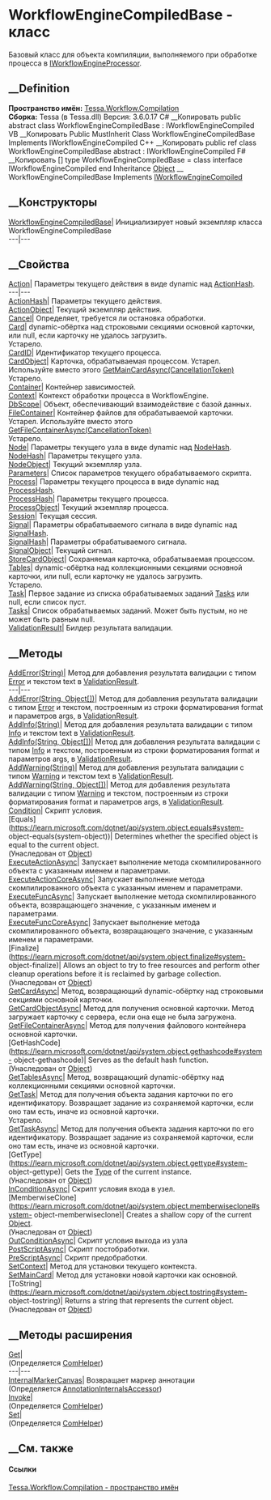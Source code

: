 # WorkflowEngineCompiledBase - класс
Базовый класс для объекта компиляции, выполняемого при обработке процесса в
[IWorkflowEngineProcessor](T_Tessa_Workflow_IWorkflowEngineProcessor.htm).
## __Definition
 **Пространство имён:**
[Tessa.Workflow.Compilation](N_Tessa_Workflow_Compilation.htm)  
 **Сборка:** Tessa (в Tessa.dll) Версия: 3.6.0.17
C# __Копировать
     public abstract class WorkflowEngineCompiledBase : IWorkflowEngineCompiled
VB __Копировать
     Public MustInherit Class WorkflowEngineCompiledBase
    	Implements IWorkflowEngineCompiled
C++ __Копировать
     public ref class WorkflowEngineCompiledBase abstract : IWorkflowEngineCompiled
F# __Копировать
     [<AbstractClassAttribute>]
    type WorkflowEngineCompiledBase = 
        class
            interface IWorkflowEngineCompiled
        end
Inheritance
    [Object](https://learn.microsoft.com/dotnet/api/system.object) __ WorkflowEngineCompiledBase
Implements
    [IWorkflowEngineCompiled](T_Tessa_Workflow_Compilation_IWorkflowEngineCompiled.htm)
##  __Конструкторы
[WorkflowEngineCompiledBase](M_Tessa_Workflow_Compilation_WorkflowEngineCompiledBase__ctor.htm)|
Инициализирует новый экземпляр класса WorkflowEngineCompiledBase  
---|---  
##  __Свойства
[Action](P_Tessa_Workflow_Compilation_WorkflowEngineCompiledBase_Action.htm)|
Параметры текущего действия в виде dynamic над
[ActionHash](P_Tessa_Workflow_Compilation_WorkflowEngineCompiledBase_ActionHash.htm).  
---|---  
[ActionHash](P_Tessa_Workflow_Compilation_WorkflowEngineCompiledBase_ActionHash.htm)|
Параметры текущего действия.  
[ActionObject](P_Tessa_Workflow_Compilation_WorkflowEngineCompiledBase_ActionObject.htm)|
Текущий экземпляр действия.  
[Cancel](P_Tessa_Workflow_Compilation_WorkflowEngineCompiledBase_Cancel.htm)|
Определяет, требуется ли остановка обработки.  
[Card](P_Tessa_Workflow_Compilation_WorkflowEngineCompiledBase_Card.htm)|
dynamic-обёртка над строковыми секциями основной карточки, или null, если
карточку не удалось загрузить.  
Устарело.  
[CardID](P_Tessa_Workflow_Compilation_WorkflowEngineCompiledBase_CardID.htm)|
Идентификатор текущего процесса.  
[CardObject](P_Tessa_Workflow_Compilation_WorkflowEngineCompiledBase_CardObject.htm)|
Карточка, обрабатываемая процессом. Устарел. Используйте вместо этого
[GetMainCardAsync(CancellationToken)](M_Tessa_Workflow_IWorkflowEngineContext_GetMainCardAsync.htm)  
Устарело.  
[Container](P_Tessa_Workflow_Compilation_WorkflowEngineCompiledBase_Container.htm)|
Контейнер зависимостей.  
[Context](P_Tessa_Workflow_Compilation_WorkflowEngineCompiledBase_Context.htm)|
Контекст обработки процесса в WorkflowEngine.  
[DbScope](P_Tessa_Workflow_Compilation_WorkflowEngineCompiledBase_DbScope.htm)|
Объект, обеспечивающий взаимодействие с базой данных.  
[FileContainer](P_Tessa_Workflow_Compilation_WorkflowEngineCompiledBase_FileContainer.htm)|
Контейнер файлов для обрабатываемой карточки. Устарел. Используйте вместо
этого
[GetFileContainerAsync(CancellationToken)](M_Tessa_Workflow_IWorkflowEngineContext_GetFileContainerAsync.htm)  
Устарело.  
[Node](P_Tessa_Workflow_Compilation_WorkflowEngineCompiledBase_Node.htm)|
Параметры текущего узла в виде dynamic над
[NodeHash](P_Tessa_Workflow_Compilation_WorkflowEngineCompiledBase_NodeHash.htm).  
[NodeHash](P_Tessa_Workflow_Compilation_WorkflowEngineCompiledBase_NodeHash.htm)|
Параметры текущего узла.  
[NodeObject](P_Tessa_Workflow_Compilation_WorkflowEngineCompiledBase_NodeObject.htm)|
Текущий экземпляр узла.  
[Parameters](P_Tessa_Workflow_Compilation_WorkflowEngineCompiledBase_Parameters.htm)|
Список параметров текущего обрабатываемого скрипта.  
[Process](P_Tessa_Workflow_Compilation_WorkflowEngineCompiledBase_Process.htm)|
Параметры текущего процесса в виде dynamic над
[ProcessHash](P_Tessa_Workflow_Compilation_WorkflowEngineCompiledBase_ProcessHash.htm).  
[ProcessHash](P_Tessa_Workflow_Compilation_WorkflowEngineCompiledBase_ProcessHash.htm)|
Параметры текущего процесса.  
[ProcessObject](P_Tessa_Workflow_Compilation_WorkflowEngineCompiledBase_ProcessObject.htm)|
Текущий экземпляр процесса.  
[Session](P_Tessa_Workflow_Compilation_WorkflowEngineCompiledBase_Session.htm)|
Текущая сессия.  
[Signal](P_Tessa_Workflow_Compilation_WorkflowEngineCompiledBase_Signal.htm)|
Параметры обрабатываемого сигнала в виде dynamic над
[SignalHash](P_Tessa_Workflow_Compilation_WorkflowEngineCompiledBase_SignalHash.htm).  
[SignalHash](P_Tessa_Workflow_Compilation_WorkflowEngineCompiledBase_SignalHash.htm)|
Параметры обрабатываемого сигнала.  
[SignalObject](P_Tessa_Workflow_Compilation_WorkflowEngineCompiledBase_SignalObject.htm)|
Текущий сигнал.  
[StoreCardObject](P_Tessa_Workflow_Compilation_WorkflowEngineCompiledBase_StoreCardObject.htm)|
Сохраняемая карточка, обрабатываемая процессом.  
[Tables](P_Tessa_Workflow_Compilation_WorkflowEngineCompiledBase_Tables.htm)|
dynamic-обёртка над коллекционными секциями основной карточки, или null, если
карточку не удалось загрузить.  
Устарело.  
[Task](P_Tessa_Workflow_Compilation_WorkflowEngineCompiledBase_Task.htm)|
Первое задание из списка обрабатываемых заданий
[Tasks](P_Tessa_Workflow_IWorkflowEngineContext_Tasks.htm) или null, если
список пуст.  
[Tasks](P_Tessa_Workflow_Compilation_WorkflowEngineCompiledBase_Tasks.htm)|
Список обрабатываемых заданий. Может быть пустым, но не может быть равным
null.  
[ValidationResult](P_Tessa_Workflow_Compilation_WorkflowEngineCompiledBase_ValidationResult.htm)|
Билдер результата валидации.  
## __Методы
[AddError(String)](M_Tessa_Workflow_Compilation_WorkflowEngineCompiledBase_AddError.htm)|
Метод для добавления результата валидации с типом
[Error](T_Tessa_Platform_Validation_ValidationResultType.htm) и текстом text в
[ValidationResult](P_Tessa_Workflow_Compilation_WorkflowEngineCompiledBase_ValidationResult.htm).  
---|---  
[AddError(String,
Object[])](M_Tessa_Workflow_Compilation_WorkflowEngineCompiledBase_AddError_1.htm)|
Метод для добавления результата валидации с типом
[Error](T_Tessa_Platform_Validation_ValidationResultType.htm) и текстом,
построенным из строки форматирования format и параметров args, в
[ValidationResult](P_Tessa_Workflow_Compilation_WorkflowEngineCompiledBase_ValidationResult.htm).  
[AddInfo(String)](M_Tessa_Workflow_Compilation_WorkflowEngineCompiledBase_AddInfo.htm)|
Метод для добавления результата валидации с типом
[Info](T_Tessa_Platform_Validation_ValidationResultType.htm) и текстом text в
[ValidationResult](P_Tessa_Workflow_Compilation_WorkflowEngineCompiledBase_ValidationResult.htm).  
[AddInfo(String,
Object[])](M_Tessa_Workflow_Compilation_WorkflowEngineCompiledBase_AddInfo_1.htm)|
Метод для добавления результата валидации с типом
[Info](T_Tessa_Platform_Validation_ValidationResultType.htm) и текстом,
построенным из строки форматирования format и параметров args, в
[ValidationResult](P_Tessa_Workflow_Compilation_WorkflowEngineCompiledBase_ValidationResult.htm).  
[AddWarning(String)](M_Tessa_Workflow_Compilation_WorkflowEngineCompiledBase_AddWarning.htm)|
Метод для добавления результата валидации с типом
[Warning](T_Tessa_Platform_Validation_ValidationResultType.htm) и текстом text
в
[ValidationResult](P_Tessa_Workflow_Compilation_WorkflowEngineCompiledBase_ValidationResult.htm).  
[AddWarning(String,
Object[])](M_Tessa_Workflow_Compilation_WorkflowEngineCompiledBase_AddWarning_1.htm)|
Метод для добавления результата валидации с типом
[Warning](T_Tessa_Platform_Validation_ValidationResultType.htm) и текстом,
построенным из строки форматирования format и параметров args, в
[ValidationResult](P_Tessa_Workflow_Compilation_WorkflowEngineCompiledBase_ValidationResult.htm).  
[Condition](M_Tessa_Workflow_Compilation_WorkflowEngineCompiledBase_Condition.htm)|
Скрипт условия.  
[Equals](https://learn.microsoft.com/dotnet/api/system.object.equals#system-
object-equals\(system-object\))| Determines whether the specified object is
equal to the current object.  
(Унаследован от
[Object](https://learn.microsoft.com/dotnet/api/system.object))  
[ExecuteActionAsync](M_Tessa_Workflow_Compilation_WorkflowEngineCompiledBase_ExecuteActionAsync.htm)|
Запускает выполнение метода скомпилированного объекта с указанным именем и
параметрами.  
[ExecuteActionCoreAsync](M_Tessa_Workflow_Compilation_WorkflowEngineCompiledBase_ExecuteActionCoreAsync.htm)|
Запускает выполнение метода скомпилированного объекта с указанным именем и
параметрами.  
[ExecuteFuncAsync<T>](M_Tessa_Workflow_Compilation_WorkflowEngineCompiledBase_ExecuteFuncAsync__1.htm)|
Запускает выполнение метода скомпилированного объекта, возвращающего значение,
с указанным именем и параметрами.  
[ExecuteFuncCoreAsync](M_Tessa_Workflow_Compilation_WorkflowEngineCompiledBase_ExecuteFuncCoreAsync.htm)|
Запускает выполнение метода скомпилированного объекта, возвращающего значение,
с указанным именем и параметрами.  
[Finalize](https://learn.microsoft.com/dotnet/api/system.object.finalize#system-
object-finalize)| Allows an object to try to free resources and perform other
cleanup operations before it is reclaimed by garbage collection.  
(Унаследован от
[Object](https://learn.microsoft.com/dotnet/api/system.object))  
[GetCardAsync](M_Tessa_Workflow_Compilation_WorkflowEngineCompiledBase_GetCardAsync.htm)|
Метод, возвращающий dynamic-обёртку над строковыми секциями основной карточки.  
[GetCardObjectAsync](M_Tessa_Workflow_Compilation_WorkflowEngineCompiledBase_GetCardObjectAsync.htm)|
Метод для получения основной карточки. Метод загружает карточку с сервера,
если она еще не была загружена.  
[GetFileContainerAsync](M_Tessa_Workflow_Compilation_WorkflowEngineCompiledBase_GetFileContainerAsync.htm)|
Метод для получения файлового контейнера основной карточки.  
[GetHashCode](https://learn.microsoft.com/dotnet/api/system.object.gethashcode#system-
object-gethashcode)| Serves as the default hash function.  
(Унаследован от
[Object](https://learn.microsoft.com/dotnet/api/system.object))  
[GetTablesAsync](M_Tessa_Workflow_Compilation_WorkflowEngineCompiledBase_GetTablesAsync.htm)|
Метод, возвращающий dynamic-обёртку над коллекционными секциями основной
карточки.  
[GetTask](M_Tessa_Workflow_Compilation_WorkflowEngineCompiledBase_GetTask.htm)|
Метод для получения объекта задания карточки по его идентификатору. Возвращает
задание из сохраняемой карточки, если оно там есть, иначе из основной
карточки.  
Устарело.  
[GetTaskAsync](M_Tessa_Workflow_Compilation_WorkflowEngineCompiledBase_GetTaskAsync.htm)|
Метод для получения объекта задания карточки по его идентификатору. Возвращает
задание из сохраняемой карточки, если оно там есть, иначе из основной
карточки.  
[GetType](https://learn.microsoft.com/dotnet/api/system.object.gettype#system-
object-gettype)| Gets the
[Type](https://learn.microsoft.com/dotnet/api/system.type) of the current
instance.  
(Унаследован от
[Object](https://learn.microsoft.com/dotnet/api/system.object))  
[InConditionAsync](M_Tessa_Workflow_Compilation_WorkflowEngineCompiledBase_InConditionAsync.htm)|
Скрипт условия входа в узел.  
[MemberwiseClone](https://learn.microsoft.com/dotnet/api/system.object.memberwiseclone#system-
object-memberwiseclone)| Creates a shallow copy of the current
[Object](https://learn.microsoft.com/dotnet/api/system.object).  
(Унаследован от
[Object](https://learn.microsoft.com/dotnet/api/system.object))  
[OutConditionAsync](M_Tessa_Workflow_Compilation_WorkflowEngineCompiledBase_OutConditionAsync.htm)|
Скрипт условия выхода из узла  
[PostScriptAsync](M_Tessa_Workflow_Compilation_WorkflowEngineCompiledBase_PostScriptAsync.htm)|
Скрипт постобработки.  
[PreScriptAsync](M_Tessa_Workflow_Compilation_WorkflowEngineCompiledBase_PreScriptAsync.htm)|
Скрипт предобработки.  
[SetContext](M_Tessa_Workflow_Compilation_WorkflowEngineCompiledBase_SetContext.htm)|
Метод для установки текущего контекста.  
[SetMainCard](M_Tessa_Workflow_Compilation_WorkflowEngineCompiledBase_SetMainCard.htm)|
Метод для установки новой карточки как основной.  
[ToString](https://learn.microsoft.com/dotnet/api/system.object.tostring#system-
object-tostring)| Returns a string that represents the current object.  
(Унаследован от
[Object](https://learn.microsoft.com/dotnet/api/system.object))  
##  __Методы расширения
[Get](M_Tessa_Extensions_Default_Client_EDS_ComHelper_Get.htm)|  
(Определяется
[ComHelper](T_Tessa_Extensions_Default_Client_EDS_ComHelper.htm))  
---|---  
[InternalMarkerCanvas](M_Tessa_UI_Views_Charting_Annotations_AnnotationInternalsAccessor_InternalMarkerCanvas.htm)|
Возвращает маркер аннотации  
(Определяется
[AnnotationInternalsAccessor](T_Tessa_UI_Views_Charting_Annotations_AnnotationInternalsAccessor.htm))  
[Invoke](M_Tessa_Extensions_Default_Client_EDS_ComHelper_Invoke.htm)|  
(Определяется
[ComHelper](T_Tessa_Extensions_Default_Client_EDS_ComHelper.htm))  
[Set](M_Tessa_Extensions_Default_Client_EDS_ComHelper_Set.htm)|  
(Определяется
[ComHelper](T_Tessa_Extensions_Default_Client_EDS_ComHelper.htm))  
##  __См. также
#### Ссылки
[Tessa.Workflow.Compilation - пространство
имён](N_Tessa_Workflow_Compilation.htm)
